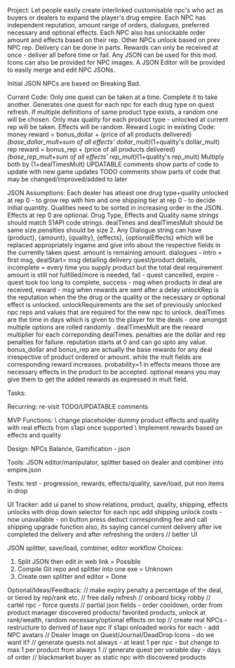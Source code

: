 Project:
Let people easily create interlinked customisable npc's who act as buyers or dealers to expand the player's drug empire.
Each NPC has independent reputation, amount range of orders, dialogues, preferred necessary and optional effects.
Each NPC also has unlockable order amount and effects based on their rep. Other NPCs unlock based on prev NPC rep.
Delivery can be done in parts. Rewards can only be received at once - deliver all before time or fail.
Any JSON can be used for this mod. Icons can also be provided for NPC images.
A JSON Editor will be provided to easily merge and edit NPC JSONs.

Initial JSON NPCs are based on Breaking Bad.

Current Code:
Only one quest can be taken at a time. Complete it to take another.
Generates one quest for each npc for each drug type on quest refresh.
If multiple definitions of same product type exists, a random one will be chosen.
Only max quality for each product type - unlocked at current rep will be taken.
Effects will be random.
Reward Logic in existing Code:
money reward = bonus_dollar + (price of all products delivered)*(base_dollar_mult+sum of all effects' dollar_mult)*(1+quality's dollar_mult)
rep reward = bonus_rep + (price of all products delivered)*(base_rep_mult+sum of all effects' rep_mult)*(1+quality's rep_mult)
Multiply both by (1+dealTimesMult)
UPDATABLE comments show parts of code to update with new game updates
TODO comments show parts of code that may be changed/improved/added to later

JSON Assumptions:
Each dealer has atleast one drug type+quality unlocked at rep 0 - to grow rep with him and one shipping tier at rep 0 - to decide initial quantity. 
Qualities need to be sorted in increasing order in the JSON.
Effects at rep 0 are optional.
Drug Type, Effects and Quality name strings should match S1API code strings.
dealTimes and dealTimesMult should be same size.penalties should be size 2.
Any Dialogue string can have (product}, {amount}, {quality}, {effects}, {optionalEffects} which will be replaced appropriately ingame and give info about the respective fields in the currently taken quest. amount is remaining amount.
dialogues - intro = first msg, dealStart= msg detailing delivery quest/product details, incomplete = every time you supply product but the total deal requirement amount is still not fulfilled/more is needed, fail - quest cancelled, expire - quest took too long to complete, success - msg when products in deal are received, reward - msg when rewards are sent after a delay
unlockRep is the reputation when the the drug or the quality or the necessary or optional effect is unlocked.
unlockRequirements are the set of previously unlocked npc reps and values that are required for the new npc to unlock.
dealTimes are the time in days which is given to the player for the deals - one amongst multiple options are rolled randomly .
dealTimesMult are the reward multiplier for each correponding dealTimes.
penalties are the dollar and rep penalties for failure.
reputation starts at 0 and can go upto any value.
bonus_dollar and bonus_rep are actually the base rewards for any deal irrespective of product ordered or amount.
while the mult fields are corresponding reward increases.
probability=1 in effects means those are necessary effects in the product to be accepted. optional means you may give them to get the added rewards as expressed in mult field.


Tasks:

Recurring:
re-visit TODO/UPDATABLE comments

MVP Functions:
\\ change placeholder dummy product effects and quality with real effects from s1api once supported
\\ Implement rewards based on effects and quality 

Design:
NPCs Balance, Gamification - json

Tools:
JSON editor/manipulator, splitter based on dealer and combiner into empire.json

Tests:
test - progression, rewards, effects/quality, save/load, put non items in drop

UI Tracker:
add ui panel to show relations, product, quality, shipping, effects unlocks with drop down selector for each npc
add shipping unlock costs - now unavailable - on button press deduct corresponding fee and call shipping upgrade function
also, its saying cancel current delivery after ive completed the delivery and after refreshing the orders
// better UI

JSON splitter, save/load, combiner, editor workflow Choices:
1. Split JSON then edit in web link = Possible
2. Compile Git repo and splitter into one exe = Unknown 
3. Create own splitter and editor = Done

Optional/Ideas/Feedback:
// make expiry penalty a percentage of the deal, or tiered by rep/rank etc.
// free daily refresh
// onboard bicky robby
// cartel npc - force quests
// partial json fields - order cooldown, order from product manager discovered products/ favorited products, unlock at rank/wealth, random necessary/optional effects on top
// create real NPCs - restructure to derived of base npc if s1api onloaded works for each  - add NPC avatars
// Dealer Image on Quest/Journal/DeadDrop Icons - do we  want it?
// generate quests not always - at least 1 per npc - but change to max 1 per product from always 1
// generate quest per variable day - days of order
// blackmarket buyer as static npc with discovered products






